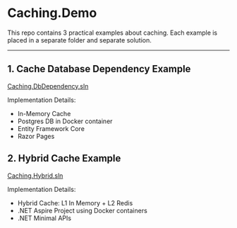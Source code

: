 # Caching.Demo

This repo contains 3 practical examples about caching. Each example is placed in a separate folder and separate solution. 

---

## 1. Cache Database Dependency Example

[Caching.DbDependency.sln](src/Caching.DbDependency/Caching.DbDependency.sln)

Implementation Details:

* In-Memory Cache
* Postgres DB in Docker container
* Entity Framework Core
* Razor Pages



## 2. Hybrid Cache Example

[Caching.Hybrid.sln](src/Caching.Hybrid/Caching.Hybrid.sln)

Implementation Details:

* Hybrid Cache: L1 In Memory + L2 Redis
* .NET Aspire Project using Docker containers
* .NET Minimal APIs
